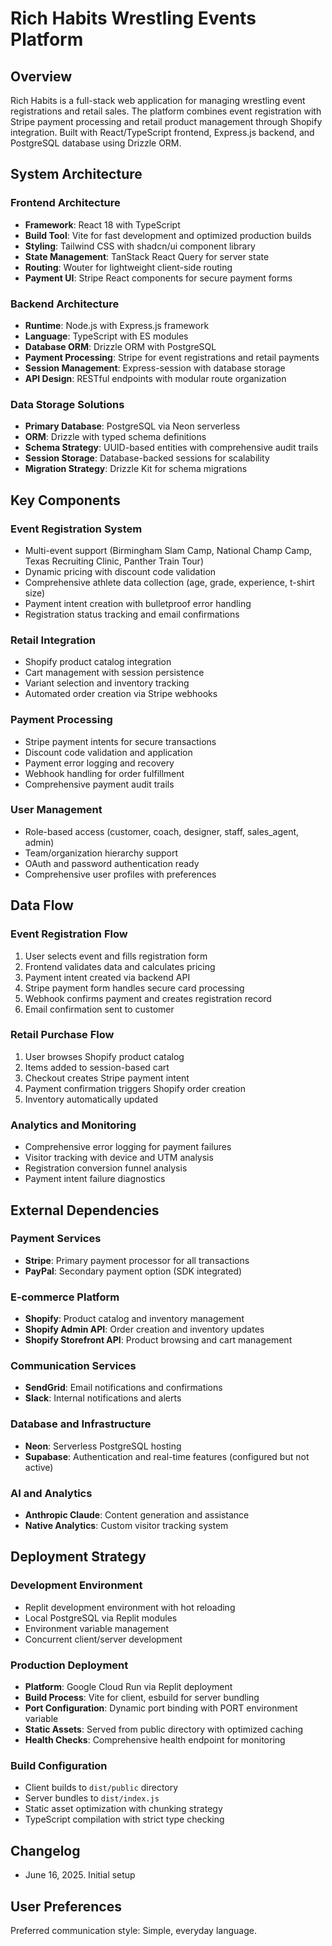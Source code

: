# Rich Habits Wrestling Events Platform

## Overview

Rich Habits is a full-stack web application for managing wrestling event registrations and retail sales. The platform combines event registration with Stripe payment processing and retail product management through Shopify integration. Built with React/TypeScript frontend, Express.js backend, and PostgreSQL database using Drizzle ORM.

## System Architecture

### Frontend Architecture
- **Framework**: React 18 with TypeScript
- **Build Tool**: Vite for fast development and optimized production builds
- **Styling**: Tailwind CSS with shadcn/ui component library
- **State Management**: TanStack React Query for server state
- **Routing**: Wouter for lightweight client-side routing
- **Payment UI**: Stripe React components for secure payment forms

### Backend Architecture
- **Runtime**: Node.js with Express.js framework
- **Language**: TypeScript with ES modules
- **Database ORM**: Drizzle ORM with PostgreSQL
- **Payment Processing**: Stripe for event registrations and retail payments
- **Session Management**: Express-session with database storage
- **API Design**: RESTful endpoints with modular route organization

### Data Storage Solutions
- **Primary Database**: PostgreSQL via Neon serverless
- **ORM**: Drizzle with typed schema definitions
- **Schema Strategy**: UUID-based entities with comprehensive audit trails
- **Session Storage**: Database-backed sessions for scalability
- **Migration Strategy**: Drizzle Kit for schema migrations

## Key Components

### Event Registration System
- Multi-event support (Birmingham Slam Camp, National Champ Camp, Texas Recruiting Clinic, Panther Train Tour)
- Dynamic pricing with discount code validation
- Comprehensive athlete data collection (age, grade, experience, t-shirt size)
- Payment intent creation with bulletproof error handling
- Registration status tracking and email confirmations

### Retail Integration
- Shopify product catalog integration
- Cart management with session persistence
- Variant selection and inventory tracking
- Automated order creation via Stripe webhooks

### Payment Processing
- Stripe payment intents for secure transactions
- Discount code validation and application
- Payment error logging and recovery
- Webhook handling for order fulfillment
- Comprehensive payment audit trails

### User Management
- Role-based access (customer, coach, designer, staff, sales_agent, admin)
- Team/organization hierarchy support
- OAuth and password authentication ready
- Comprehensive user profiles with preferences

## Data Flow

### Event Registration Flow
1. User selects event and fills registration form
2. Frontend validates data and calculates pricing
3. Payment intent created via backend API
4. Stripe payment form handles secure card processing
5. Webhook confirms payment and creates registration record
6. Email confirmation sent to customer

### Retail Purchase Flow
1. User browses Shopify product catalog
2. Items added to session-based cart
3. Checkout creates Stripe payment intent
4. Payment confirmation triggers Shopify order creation
5. Inventory automatically updated

### Analytics and Monitoring
- Comprehensive error logging for payment failures
- Visitor tracking with device and UTM analysis
- Registration conversion funnel analysis
- Payment intent failure diagnostics

## External Dependencies

### Payment Services
- **Stripe**: Primary payment processor for all transactions
- **PayPal**: Secondary payment option (SDK integrated)

### E-commerce Platform
- **Shopify**: Product catalog and inventory management
- **Shopify Admin API**: Order creation and inventory updates
- **Shopify Storefront API**: Product browsing and cart management

### Communication Services
- **SendGrid**: Email notifications and confirmations
- **Slack**: Internal notifications and alerts

### Database and Infrastructure
- **Neon**: Serverless PostgreSQL hosting
- **Supabase**: Authentication and real-time features (configured but not active)

### AI and Analytics
- **Anthropic Claude**: Content generation and assistance
- **Native Analytics**: Custom visitor tracking system

## Deployment Strategy

### Development Environment
- Replit development environment with hot reloading
- Local PostgreSQL via Replit modules
- Environment variable management
- Concurrent client/server development

### Production Deployment
- **Platform**: Google Cloud Run via Replit deployment
- **Build Process**: Vite for client, esbuild for server bundling
- **Port Configuration**: Dynamic port binding with PORT environment variable
- **Static Assets**: Served from public directory with optimized caching
- **Health Checks**: Comprehensive health endpoint for monitoring

### Build Configuration
- Client builds to `dist/public` directory
- Server bundles to `dist/index.js`
- Static asset optimization with chunking strategy
- TypeScript compilation with strict type checking

## Changelog
- June 16, 2025. Initial setup

## User Preferences

Preferred communication style: Simple, everyday language.